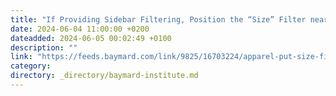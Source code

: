 ```yaml
---
title: "If Providing Sidebar Filtering, Position the “Size” Filter near the Top and Expand It by Default"
date: 2024-06-04 11:00:00 +0200
dateadded: 2024-06-05 00:02:49 +0100
description: ""
link: "https://feeds.baymard.com/link/9825/16703224/apparel-put-size-filter-near-top-and-expand-for-sidebar-filtering"
category:
directory: _directory/baymard-institute.md
---
```

